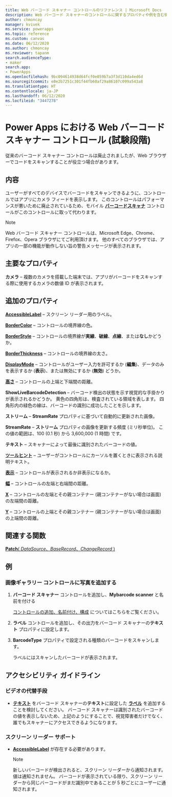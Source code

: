 ```yaml
---
title: Web バーコード スキャナー コントロールのリファレンス | Microsoft Docs
description: Web バーコード スキャナーのコントロールに関するプロパティや例を含む情報
author: chmoncay
manager: kvivek
ms.service: powerapps
ms.topic: reference
ms.custom: canvas
ms.date: 06/12/2020
ms.author: chmoncay
ms.reviewer: tapanm
search.audienceType:
- maker
search.app:
- PowerApps
ms.openlocfilehash: 9bc094614938d64fcf0e059b7a3f3d110da4ed6d
ms.sourcegitcommit: e8e2b7251c301f44fb60af29a86107c099a543a8
ms.translationtype: HT
ms.contentlocale: ja-JP
ms.lasthandoff: 06/12/2020
ms.locfileid: "3447278"
---
```

# <a name="web-barcode-scanner-control-experimental-in-power-apps"></a>Power Apps における Web バーコード スキャナー コントロール (試験段階)

従来のバーコード スキャナー コントロールは廃止されましたが、Web ブラウザーでコードをスキャンすることが役立つ場合があります。

## <a name="description"></a>内容

ユーザーがすべてのデバイスでバーコードをスキャンできるように、コントロールではアプリにカメラ フィードを表示します。 このコントロールはパフォーマンスが悪いために廃止されているため、モバイル **[バーコードスキャナ](control-new-barcode-scanner.md)**  コントロールがこのコントロールに取って代わります。

> [!NOTE]
> Web バーコード スキャナー コントロールは、Microsoft Edge、Chrome、Firefox、Opera ブラウザにてご利用頂けます。 他のすべてのブラウザでは、アプリの一部の機能が動作しない旨の警告メッセージが表示されます。

## <a name="key-properties"></a>主要なプロパティ

**カメラ** – 複数のカメラを搭載した端末では、アプリがバーコードをスキャンする際に使用するカメラの数値 ID が表示されます。

## <a name="additional-properties"></a>追加のプロパティ

**[AccessibleLabel](properties-accessibility.md)** – スクリーン リーダー用のラベル。

**[BorderColor](properties-color-border.md)** – コントロールの境界線の色。

**[BorderStyle](properties-color-border.md)** – コントロールの境界線が**実線**、**破線**、**点線**、または**なし**かどうか。

**[BorderThickness](properties-color-border.md)** – コントロールの境界線の太さ。

**[DisplayMode](properties-core.md)** – コントロールがユーザー入力を許可するか (**編集**)、データのみを表示するか (**表示**)、または無効にするか (**無効**) どうか。

**[高さ](properties-size-location.md)** – コントロールの上端と下端間の距離。

**ShowLiveBarcodeDetection** – バーコード検出の状態を示す視覚的な手掛かりが表示されるかどうか。 黄色の四角形は、検査されている領域を表します。 四角形内の緑色の線は、バーコードの識別に成功したことを示します。

**ストリーム** – **StreamRate** プロパティに基づいて自動的に更新された画像。

**StreamRate** – **ストリーム** プロパティの画像を更新する頻度 (ミリ秒単位)。  この値の範囲は、100 (0.1 秒) から 3,600,000 (1 時間) です。

**テキスト** – スキャナーによって最後に識別されたバーコードの値。

**[ツールヒント](properties-core.md)** – ユーザーがコントロールにカーソルを置くときに表示される説明テキスト。

**[表示](properties-core.md)** – コントロールが表示されるか非表示になるか。

**[幅](properties-size-location.md)** – コントロールの左端と右端間の距離。

**[X](properties-size-location.md)** – コントロールの左端とその親コンテナー (親コンテナーがない場合は画面) の左端間の距離。

**[Y](properties-size-location.md)** – コントロールの上端とその親コンテナー (親コンテナーがない場合は画面) の上端間の距離。

## <a name="related-functions"></a>関連する関数

[**Patch**( *DataSource*、*BaseRecord*、*ChangeRecord* )](../functions/function-patch.md)

## <a name="example"></a>例

### <a name="add-photos-to-an-image-gallery-control"></a>画像ギャラリー コントロールに写真を追加する

1. **バーコード スキャナー** コントロールを追加し、**Mybarcode scanner** と名前を付ける

    [コントロールの追加、名前付け、構成](../add-configure-controls.md) についてはこちらをご覧ください。

1. **ラベル** コントロールを追加し、その出力をバーコード スキャナーの**テキスト** プロパティに設定します。

1. **BarcodeType** プロパティで設定される種類のバーコードをスキャンします。

    ラベルにはスキャンしたバーコードが表示されます。

## <a name="accessibility-guidelines"></a>アクセシビリティ ガイドライン

### <a name="video-alternatives"></a>ビデオの代替手段

* **[テキスト](properties-core.md)** をバーコード スキャナーの**テキスト**に設定した **[ラベル](control-text-box.md)** を追加することを検討してください。 バーコード スキャナーは識別されたバーコードの値を表示しないため、上記のようにすることで、視覚障害者だけでなく、誰でもスキャナーにアクセスできるようになります。

### <a name="screen-reader-support"></a>スクリーン リーダー サポート

* **[AccessibleLabel](properties-accessibility.md)** が存在する必要があります。

    > [!NOTE]
  > 新しいバーコードが検出されると、スクリーン リーダーから通知されます。 値は通知されません。 バーコードが表示されている限り、スクリーン リーダーから同じバーコードがまだ識別中であることが 5 秒ごとにユーザーに通知されます。
